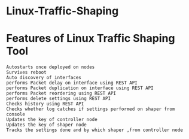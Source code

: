 # Linux-Traffic-Shaping

# Features of Linux Traffic Shaping Tool 
                                                                                                                             
 	Autostarts once deployed on nodes                                                                                     
 	Survives reboot                                                                                                       
 	Auto discovery of interfaces                                                                                          
 	performs Packet delay on interface using REST API                                                                     
 	performs Packet duplication on interface using REST API                                                               
 	performs Packet reordering using REST API                                                                             
 	performs delete settings using REST API                                                                               
 	Checks history using REST API                                                                                         
 	Checks whether log catches if settings performed on shaper from console                                               
 	Updates the key of controller node                                                                                    
 	Updates the key of shaper node                                                                                        
 	Tracks the settings done and by which shaper ,from controller node                                                                                                                                                                                


